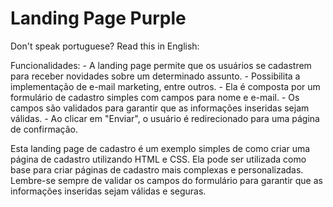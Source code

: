 # Landing Page Purple


Don't speak portuguese? Read this in English: 

Funcionalidades:
    - A landing page permite que os usuários se cadastrem para receber novidades sobre um determinado assunto.
    - Possibilita a implementação de e-mail marketing, entre outros.
    - Ela é composta por um formulário de cadastro simples com campos para nome e e-mail.
    - Os campos são validados para garantir que as informações inseridas sejam válidas.
    - Ao clicar em "Enviar", o usuário é redirecionado para uma página de confirmação.

Esta landing page de cadastro é um exemplo simples de como criar uma página de cadastro utilizando HTML e CSS. Ela pode ser utilizada como base para criar páginas de cadastro mais complexas e personalizadas. Lembre-se sempre de validar os campos do formulário para garantir que as informações inseridas sejam válidas e seguras.

#

